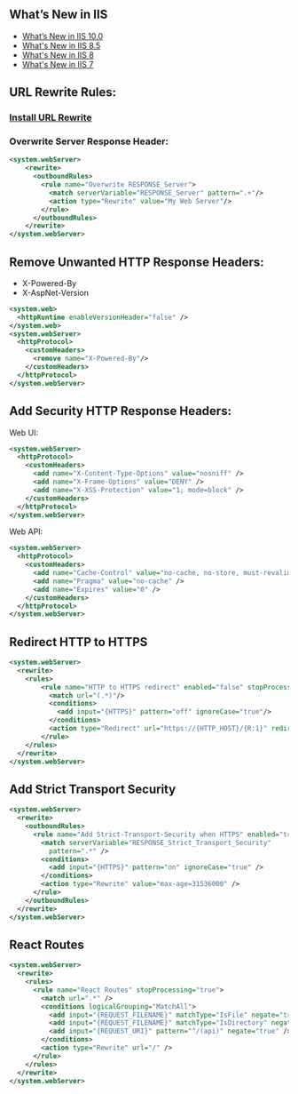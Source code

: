 ## What’s New in IIS
- [What’s New in IIS 10.0](https://docs.microsoft.com/en-us/iis/get-started/whats-new-in-iis-10/new-features-introduced-in-iis-10)
- [What's New in IIS 8.5](https://docs.microsoft.com/en-us/iis/get-started/whats-new-in-iis-85/enhanced-logging-for-iis85)
- [What's New in IIS 8](https://docs.microsoft.com/en-us/iis/get-started/whats-new-in-iis-8/installing-iis-8-on-windows-server-2012)
- [What's New in IIS 7](https://docs.microsoft.com/en-us/iis/get-started/whats-new-in-iis-7/changes-in-security-between-iis-60-and-iis-7-and-above)

## URL Rewrite Rules:
### [Install URL Rewrite](https://www.iis.net/downloads/microsoft/url-rewrite)
### Overwrite Server Response Header:
```xml
<system.webServer>
    <rewrite>
      <outboundRules>
        <rule name="Overwrite RESPONSE_Server">
          <match serverVariable="RESPONSE_Server" pattern=".+"/>
          <action type="Rewrite" value="My Web Server"/>
        </rule>
      </outboundRules>
    </rewrite>
</system.webServer>
```

## Remove Unwanted HTTP Response Headers:
- X-Powered-By
- X-AspNet-Version
```xml
<system.web>
  <httpRuntime enableVersionHeader="false" />
</system.web>
<system.webServer>
  <httpProtocol>
    <customHeaders>
      <remove name="X-Powered-By"/>
    </customHeaders>
  </httpProtocol>
</system.webServer>
```

## Add Security HTTP Response Headers:

Web UI:
```xml
<system.webServer>
  <httpProtocol>
    <customHeaders>
      <add name="X-Content-Type-Options" value="nosniff" />        
      <add name="X-Frame-Options" value="DENY" />
      <add name="X-XSS-Protection" value="1; mode=block" />
    </customHeaders>
  </httpProtocol>
</system.webServer>
```

Web API:
```xml
<system.webServer>
  <httpProtocol>
    <customHeaders>
      <add name="Cache-Control" value="no-cache, no-store, must-revalidate" />
      <add name="Pragma" value="no-cache" />
      <add name="Expires" value="0" />
    </customHeaders>
  </httpProtocol>
</system.webServer>
```

## Redirect HTTP to HTTPS
```xml
<system.webServer>
  <rewrite>
    <rules>
        <rule name="HTTP to HTTPS redirect" enabled="false" stopProcessing="true">
          <match url="(.*)"/>
          <conditions>
            <add input="{HTTPS}" pattern="off" ignoreCase="true"/>
          </conditions>
          <action type="Redirect" url="https://{HTTP_HOST}/{R:1}" redirectType="Permanent"/>
        </rule>
    </rules>
  </rewrite>
</system.webServer>
```

## Add Strict Transport Security
```xml
<system.webServer>
  <rewrite>
    <outboundRules>
      <rule name="Add Strict-Transport-Security when HTTPS" enabled="true">
        <match serverVariable="RESPONSE_Strict_Transport_Security"
          pattern=".*" />
        <conditions>
          <add input="{HTTPS}" pattern="on" ignoreCase="true" />
        </conditions>
        <action type="Rewrite" value="max-age=31536000" />
      </rule>
    </outboundRules>
  </rewrite>
</system.webServer>
```

## React Routes
```xml
<system.webServer>
  <rewrite>
    <rules>
      <rule name="React Routes" stopProcessing="true">
        <match url=".*" />
        <conditions logicalGrouping="MatchAll">
          <add input="{REQUEST_FILENAME}" matchType="IsFile" negate="true" />
          <add input="{REQUEST_FILENAME}" matchType="IsDirectory" negate="true" />
          <add input="{REQUEST_URI}" pattern="^/(api)" negate="true" />
        </conditions>
        <action type="Rewrite" url="/" />
      </rule>
    </rules>
  </rewrite>
</system.webServer>
```
